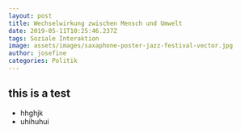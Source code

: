 ```yaml
---
layout: post
title: Wechselwirkung zwischen Mensch und Umwelt
date: 2019-05-11T10:25:46.237Z
tags: Soziale Interaktion
image: assets/images/saxaphone-poster-jazz-festival-vector.jpg
author: josefine
categories: Politik
---
```

## this is a test

- hhghjk
- uhihuhui


